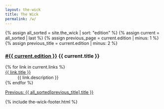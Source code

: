 ```yaml
---
layout: the-wick
title: The Wick
permalink: /w/
---
```


<dl>
  {% assign all_sorted = site.the_wick | sort: "edition" %}
  {% assign current = all_sorted | last %}
  {% assign previous_page = current.edition | minus: 1 %}
  {% assign previous_title = current.edition | minus: 2 %}
  <dt><h3><a href="/w/{{ current.edition }}/">#{{ current.edition }}</a> {{ current.title }}</h3></dt>
  {% for link in current.links %}  
  <dt><a href="{{ link.url }}">{{ link.title }}</a></dt>
  <dd>{{ link.description }}</dd>
<!--   <dd>{% for tag in link.tags %}
  {{ tag }} {% endfor %}</dd> -->
  {% endfor %}
</dl>

<p><a href="{{ previous_page }}">Previous: {{ all_sorted[previous_title].title }}</a></p>

{% include the-wick-footer.html %}
